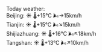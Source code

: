 Today weather:  
Beijing: ☀️   🌡️+15°C 🌬️→15km/h  
Tianjin: ☀️   🌡️+15°C 🌬️↘15km/h  
Shijiazhuang: ☀️   🌡️+16°C 🌬️↖18km/h  
Tangshan: ☀️   🌡️+13°C 🌬️↗10km/h  

